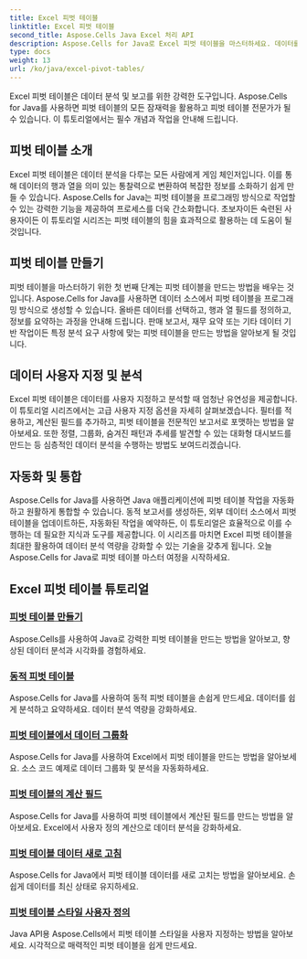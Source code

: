 ```yaml
---
title: Excel 피벗 테이블
linktitle: Excel 피벗 테이블
second_title: Aspose.Cells Java Excel 처리 API
description: Aspose.Cells for Java로 Excel 피벗 테이블을 마스터하세요. 데이터를 손쉽게 만들고, 사용자 지정하고, 분석하는 방법을 알아보세요.
type: docs
weight: 13
url: /ko/java/excel-pivot-tables/
---
```

Excel 피벗 테이블은 데이터 분석 및 보고를 위한 강력한 도구입니다. Aspose.Cells for Java를 사용하면 피벗 테이블의 모든 잠재력을 활용하고 피벗 테이블 전문가가 될 수 있습니다. 이 튜토리얼에서는 필수 개념과 작업을 안내해 드립니다.

## 피벗 테이블 소개
Excel 피벗 테이블은 데이터 분석을 다루는 모든 사람에게 게임 체인저입니다. 이를 통해 데이터의 행과 열을 의미 있는 통찰력으로 변환하여 복잡한 정보를 소화하기 쉽게 만들 수 있습니다. Aspose.Cells for Java는 피벗 테이블을 프로그래밍 방식으로 작업할 수 있는 강력한 기능을 제공하여 프로세스를 더욱 간소화합니다. 초보자이든 숙련된 사용자이든 이 튜토리얼 시리즈는 피벗 테이블의 힘을 효과적으로 활용하는 데 도움이 될 것입니다.

## 피벗 테이블 만들기
피벗 테이블을 마스터하기 위한 첫 번째 단계는 피벗 테이블을 만드는 방법을 배우는 것입니다. Aspose.Cells for Java를 사용하면 데이터 소스에서 피벗 테이블을 프로그래밍 방식으로 생성할 수 있습니다. 올바른 데이터를 선택하고, 행과 열 필드를 정의하고, 정보를 요약하는 과정을 안내해 드립니다. 판매 보고서, 재무 요약 또는 기타 데이터 기반 작업이든 특정 분석 요구 사항에 맞는 피벗 테이블을 만드는 방법을 알아보게 될 것입니다.

## 데이터 사용자 지정 및 분석
Excel 피벗 테이블은 데이터를 사용자 지정하고 분석할 때 엄청난 유연성을 제공합니다. 이 튜토리얼 시리즈에서는 고급 사용자 지정 옵션을 자세히 살펴보겠습니다. 필터를 적용하고, 계산된 필드를 추가하고, 피벗 테이블을 전문적인 보고서로 포맷하는 방법을 알아보세요. 또한 정렬, 그룹화, 숨겨진 패턴과 추세를 발견할 수 있는 대화형 대시보드를 만드는 등 심층적인 데이터 분석을 수행하는 방법도 보여드리겠습니다.

## 자동화 및 통합
Aspose.Cells for Java를 사용하면 Java 애플리케이션에 피벗 테이블 작업을 자동화하고 원활하게 통합할 수 있습니다. 동적 보고서를 생성하든, 외부 데이터 소스에서 피벗 테이블을 업데이트하든, 자동화된 작업을 예약하든, 이 튜토리얼은 효율적으로 이를 수행하는 데 필요한 지식과 도구를 제공합니다. 이 시리즈를 마치면 Excel 피벗 테이블을 최대한 활용하여 데이터 분석 역량을 강화할 수 있는 기술을 갖추게 됩니다. 오늘 Aspose.Cells for Java로 피벗 테이블 마스터 여정을 시작하세요.

## Excel 피벗 테이블 튜토리얼
### [피벗 테이블 만들기](./creating-pivot-tables/)
Aspose.Cells를 사용하여 Java로 강력한 피벗 테이블을 만드는 방법을 알아보고, 향상된 데이터 분석과 시각화를 경험하세요.
### [동적 피벗 테이블](./dynamic-pivot-tables/)
Aspose.Cells for Java를 사용하여 동적 피벗 테이블을 손쉽게 만드세요. 데이터를 쉽게 분석하고 요약하세요. 데이터 분석 역량을 강화하세요.
### [피벗 테이블에서 데이터 그룹화](./grouping-data-in-pivot-tables/)
Aspose.Cells for Java를 사용하여 Excel에서 피벗 테이블을 만드는 방법을 알아보세요. 소스 코드 예제로 데이터 그룹화 및 분석을 자동화하세요.
### [피벗 테이블의 계산 필드](./calculated-fields-in-pivot-tables/)
Aspose.Cells for Java를 사용하여 피벗 테이블에서 계산된 필드를 만드는 방법을 알아보세요. Excel에서 사용자 정의 계산으로 데이터 분석을 강화하세요.
### [피벗 테이블 데이터 새로 고침](./refreshing-pivot-table-data/)
Aspose.Cells for Java에서 피벗 테이블 데이터를 새로 고치는 방법을 알아보세요. 손쉽게 데이터를 최신 상태로 유지하세요.
### [피벗 테이블 스타일 사용자 정의](./customizing-pivot-table-styles/)
Java API용 Aspose.Cells에서 피벗 테이블 스타일을 사용자 지정하는 방법을 알아보세요. 시각적으로 매력적인 피벗 테이블을 쉽게 만드세요.